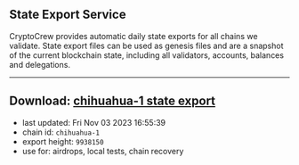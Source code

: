 ## State Export Service
CryptoCrew provides automatic daily state exports for all chains we validate. State export files can be used as genesis files and are a snapshot of the current blockchain state, including all validators, accounts, balances and delegations.

---
**Download: [chihuahua-1 state export](https://dl.ccvalidators.com/SERVICE/chihuahua/chihuahua-1_export_9938150.json)**
---

- last updated: Fri Nov 03 2023 16:55:39
- chain id: `chihuahua-1`
- export height: `9938150`
- use for: airdrops, local tests, chain recovery
